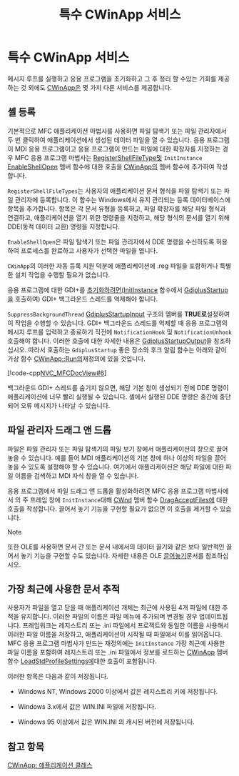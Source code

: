 ﻿---
title: 특수 CWinApp 서비스
ms.date: 11/04/2016
f1_keywords:
- LoadStdProfileSettings
- EnableShellOpen
helpviewer_keywords:
- files [MFC], most recently used
- DragAcceptFiles method [MFC]
- MRU lists
- GDI+, initializing for MFC
- GDI+, suppressing background thread [MFC]
- CWinApp class [MFC], shell registration
- application objects [MFC], services
- CWinApp class [MFC], initializing GDI+
- MFC, shell registration
- CWinApp class [MFC], File Manager drag and drop
- LoadStdProfileSettings method [MFC]
- MFC, most-recently-used file list
- RegisterShellFileTypes method [MFC]
- drag and drop [MFC], files
- registering file types
- Shell, registering file types
- services, provided by CWinApp
- CWinApp class [MFC], recently used documents
- CWinApp class [MFC], services
- files [MFC], drag and drop
- EnableShellOpen method [MFC]
- registry [MFC], most recently used files
- MFC, file operations
- registration [MFC], shell
ms.assetid: 0480cd01-f629-4249-b221-93432d95b431
ms.openlocfilehash: 1f5abcdab3eda1304879b122acc8072951a0e6c3
ms.sourcegitcommit: c123cc76bb2b6c5cde6f4c425ece420ac733bf70
ms.translationtype: MT
ms.contentlocale: ko-KR
ms.lasthandoff: 04/14/2020
ms.locfileid: "81363911"
---
# <a name="special-cwinapp-services"></a>특수 CWinApp 서비스

메시지 루프를 실행하고 응용 프로그램을 초기화하고 그 후 정리 할 수있는 기회를 제공하는 것 외에도 [CWinApp은](../mfc/reference/cwinapp-class.md) 몇 가지 다른 서비스를 제공합니다.

## <a name="shell-registration"></a><a name="_core_shell_registration"></a>셸 등록

기본적으로 MFC 애플리케이션 마법사를 사용하면 파일 탐색기 또는 파일 관리자에서 두 번 클릭하여 애플리케이션에서 생성된 데이터 파일을 열 수 있습니다. 응용 프로그램이 MDI 응용 프로그램이고 응용 프로그램이 만드는 파일에 대한 확장자를 지정하는 경우 MFC 응용 프로그램 마법사는 [RegisterShellFileType및](../mfc/reference/cwinapp-class.md#registershellfiletypes) `InitInstance` [EnableShellOpen](../mfc/reference/cwinapp-class.md#enableshellopen) 멤버 함수에 대한 호출을 [CWinApp의](../mfc/reference/cwinapp-class.md) 멤버 함수에 추가하여 작성합니다.

`RegisterShellFileTypes`는 사용자의 애플리케이션 문서 형식을 파일 탐색기 또는 파일 관리자에 등록합니다. 이 함수는 Windows에서 유지 관리되는 등록 데이터베이스에 항목을 추가합니다. 항목은 각 문서 유형을 등록하고, 파일 확장자를 해당 파일 형식과 연결하고, 애플리케이션을 열기 위한 명령줄을 지정하고, 해당 형식의 문서를 열기 위해 DDE(동적 데이터 교환) 명령을 지정합니다.

`EnableShellOpen`은 파일 탐색기 또는 파일 관리자에서 DDE 명령을 수신하도록 허용하여 프로세스를 완료하고 사용자가 선택한 파일을 엽니다.

`CWinApp`의 이러한 자동 등록 지원 덕분에 애플리케이션에 .reg 파일을 포함하거나 특별한 설치 작업을 수행할 필요가 없습니다.

응용 프로그램에 대한 GDI+를 [초기화하려면(InitInstance](../mfc/reference/cwinapp-class.md#initinstance) 함수에서 [GdiplusStartup을](/windows/win32/api/gdiplusinit/nf-gdiplusinit-gdiplusstartup) 호출하여) GDI+ 백그라운드 스레드를 억제해야 합니다.

`SuppressBackgroundThread` [GdiplusStartupInput](/windows/win32/api/gdiplusinit/ns-gdiplusinit-gdiplusstartupinput) 구조의 멤버를 **TRUE로**설정하여 이 작업을 수행할 수 있습니다. GDI+ 백그라운드 스레드를 억제할 때 응용 프로그램의 메시지 루프를 입력하고 종료하기 직전에 `NotificationHook` 및 `NotificationUnhook` 호출해야 합니다. 이러한 호출에 대한 자세한 내용은 [GdiplusStartupOutput](/windows/win32/api/gdiplusinit/ns-gdiplusinit-gdiplusstartupoutput)을 참조하십시오. 따라서 호출하는 `GdiplusStartup` 좋은 장소와 후크 알림 함수는 아래와 같이 가상 함수 [CWinApp::Run의](../mfc/reference/cwinapp-class.md#run)재정의에 있을 것입니다.

[!code-cpp[NVC_MFCDocView#6](../mfc/codesnippet/cpp/special-cwinapp-services_1.cpp)]

백그라운드 GDI+ 스레드를 숨기지 않으면, 해당 기본 창이 생성되기 전에 DDE 명령이 애플리케이션에 너무 빨리 실행될 수 있습니다. 셸에서 실행된 DDE 명령은 중간에 중단되어 오류 메시지가 나타날 수 있습니다.

## <a name="file-manager-drag-and-drop"></a><a name="_core_file_manager_drag_and_drop"></a>파일 관리자 드래그 앤 드롭

파일은 파일 관리자 또는 파일 탐색기의 파일 보기 창에서 애플리케이션의 창으로 끌어 놓을 수 있습니다. 예를 들어 MDI 애플리케이션의 기본 창에 하나 이상의 파일을 끌어 놓을 수 있도록 설정해야 할 수 있습니다. 여기에서 애플리케이션은 해당 파일에 대한 파일 이름을 검색하고 MDI 자식 창을 열 수 있습니다.

응용 프로그램에서 파일 드래그 앤 드롭을 활성화하려면 MFC 응용 프로그램 마법사에서 의 주 프레임 창에 `InitInstance`대해 [CWnd](../mfc/reference/cwnd-class.md) 멤버 함수 [DragAcceptFiles에](../mfc/reference/cwnd-class.md#dragacceptfiles) 대한 호출을 작성합니다. 끌어서 놓기 기능을 구현할 필요가 없으면 이 호출을 제거할 수 있습니다.

> [!NOTE]
> 또한 OLE를 사용하면 문서 간 또는 문서 내에서의 데이터 끌기와 같은 보다 일반적인 끌어서 놓기 기능을 구현할 수도 있습니다. 자세한 내용은 OLE [끌어놓기](../mfc/drag-and-drop-ole.md)문서를 참조하십시오.

## <a name="keeping-track-of-the-most-recently-used-documents"></a><a name="_core_keeping_track_of_the_most_recently_used_documents"></a> 가장 최근에 사용한 문서 추적

사용자가 파일을 열고 닫을 때 애플리케이션 개체는 최근에 사용된 4개 파일에 대한 추적을 유지합니다. 이러한 파일의 이름은 파일 메뉴에 추가되며 변경될 경우 업데이트됩니다. 프레임워크는 레지스트리 또는 .ini 파일에서 프로젝트와 동일한 이름을 사용해서 이러한 파일 이름을 저장하고, 애플리케이션이 시작될 때 파일에서 이를 읽어옵니다. MFC 응용 프로그램 마법사가 만드는 재정의에는 `InitInstance` 가장 최근에 사용한 파일 이름을 포함하여 레지스트리 또는 .ini 파일에서 정보를 로드하는 [CWinApp](../mfc/reference/cwinapp-class.md) 멤버 함수 [LoadStdProfileSettings에](../mfc/reference/cwinapp-class.md#loadstdprofilesettings)대한 호출이 포함됩니다.

이러한 항목은 다음과 같이 저장됩니다.

- Windows NT, Windows 2000 이상에서 값은 레지스트리 키에 저장됩니다.

- Windows 3.x에서 값은 WIN.INI 파일에 저장됩니다.

- Windows 95 이상에서 값은 WIN.INI 의 캐시된 버전에 저장됩니다.

## <a name="see-also"></a>참고 항목

[CWinApp: 애플리케이션 클래스](../mfc/cwinapp-the-application-class.md)

